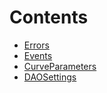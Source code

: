 

# Contents
- [Errors](Errors.sol/library.Errors.md)
- [Events](Events.sol/library.Events.md)
- [CurveParameters](Types.sol/struct.CurveParameters.md)
- [DAOSettings](Types.sol/struct.DAOSettings.md)
